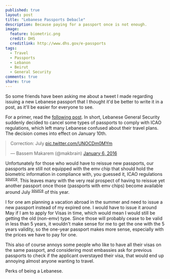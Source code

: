 ```yaml
---
published: true
layout: post
title: "Lebanese Passports Debacle"
description: Because paying for a passport once is not enough.
image:
  feature: biometric.png
  credit: DHS
  creditlink: http://www.dhs.gov/e-passports
tags: 
  - Travel
  - Passports
  - Lebanon
  - Beirut
  - General Security
comments: true
share: true
---
```


So some friends have been asking me about a tweet I made regarding issuing a new Lebanese passport that I thought it'd be better to write it in a post, as it'll be easier for everyone to see.

For a primer, read the [following post](http://stateofmind13.com/2016/01/06/everything-you-need-to). In short, Lebanese General Security suddenly decided to cancel some types of passports to comply with ICAO regulations, which left many Lebanese confused about their travel plans. The decision comes into effect on January 10th.

<blockquote style="margin:auto;" class="twitter-tweet" lang="en"><p lang="en" dir="ltr">Correction: July <a href="https://t.co/UNOCDm0MYm">pic.twitter.com/UNOCDm0MYm</a></p>&mdash; Bassem Makarem (@makbrain) <a href="https://twitter.com/makbrain/status/684799490335719424">January 6, 2016</a></blockquote>

Unfortunately for those who would have to reissue new passports, our passports are still not equipped with the emv chip that should hold the biometric information in compliance with, you guessed it, ICAO regulations <sup>[source](https://en.wikipedia.org/wiki/Biometric_passport)</sup>. This leaves many with the very real prospect of having to reissue yet another passport once those (passports with emv chips) become available around July <sup>[source](http://www.lecommercedulevant.com/node/24547)</sup> of this year.

I for one am planning a vacation abroad in the summer and need to issue a new passport instead of my expired one. I would have to issue it around May if I am to apply for Visas in time, which would mean I would still be getting the old (non-emv) type. Since those will probably cease to be valid in less than 5 years, it wouldn't make sense for me to get the one with the 5 years validity, so the one-year passport makes more sense, especially with the prices we have to pay for one.

This also of course annoys some people who like to have all their visas on the same passport, and considering most embassies ask for previous passports to check if the applicant overstayed their visa, that would end up annoying almost anyone wanting to travel.

Perks of being a Lebanese.

<script async src="//platform.twitter.com/widgets.js" charset="utf-8"></script>